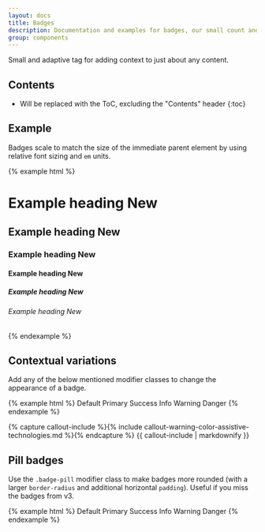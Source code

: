 ```yaml
---
layout: docs
title: Badges
description: Documentation and examples for badges, our small count and labelling component.
group: components
---
```


Small and adaptive tag for adding context to just about any content.

## Contents

* Will be replaced with the ToC, excluding the "Contents" header
{:toc}

## Example

Badges scale to match the size of the immediate parent element by using relative font sizing and `em` units.

{% example html %}
<h1>Example heading <span class="badge badge-default">New</span></h1>
<h2>Example heading <span class="badge badge-default">New</span></h2>
<h3>Example heading <span class="badge badge-default">New</span></h3>
<h4>Example heading <span class="badge badge-default">New</span></h4>
<h5>Example heading <span class="badge badge-default">New</span></h5>
<h6>Example heading <span class="badge badge-default">New</span></h6>
{% endexample %}

## Contextual variations

Add any of the below mentioned modifier classes to change the appearance of a badge.

{% example html %}
<span class="badge badge-default">Default</span>
<span class="badge badge-primary">Primary</span>
<span class="badge badge-success">Success</span>
<span class="badge badge-info">Info</span>
<span class="badge badge-warning">Warning</span>
<span class="badge badge-danger">Danger</span>
{% endexample %}

{% capture callout-include %}{% include callout-warning-color-assistive-technologies.md %}{% endcapture %}
{{ callout-include | markdownify }}

## Pill badges

Use the `.badge-pill` modifier class to make badges more rounded (with a larger `border-radius` and additional horizontal `padding`). Useful if you miss the badges from v3.

{% example html %}
<span class="badge badge-pill badge-default">Default</span>
<span class="badge badge-pill badge-primary">Primary</span>
<span class="badge badge-pill badge-success">Success</span>
<span class="badge badge-pill badge-info">Info</span>
<span class="badge badge-pill badge-warning">Warning</span>
<span class="badge badge-pill badge-danger">Danger</span>
{% endexample %}
